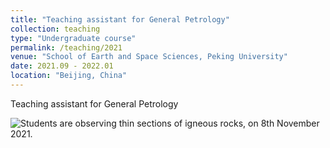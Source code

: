 ```yaml
---
title: "Teaching assistant for General Petrology"
collection: teaching
type: "Undergraduate course"
permalink: /teaching/2021
venue: "School of Earth and Space Sciences, Peking University"
date: 2021.09 - 2022.01
location: "Beijing, China"
---
```


Teaching assistant for General Petrology 

![Students are observing thin sections of igneous rocks, on 8th November 2021.](20211108-teaching-1.jpg "General Petrology")
